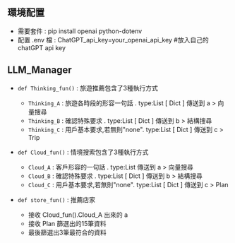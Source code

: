 ## 環境配置
- 需要套件 : pip install openai python-dotenv
- 配置 .env 檔 : ChatGPT_api_key=your_openai_api_key  #放入自己的chatGPT api key

##  LLM_Manager

- `def Thinking_fun()` : 旅遊推薦包含了3種執行方式 
    - `Thinking_A` : 旅遊各時段的形容一句話 . type:List [ Dict ]
        傳送到 a > 向量搜尋
    - `Thinking_B` : 確認特殊要求 . type:List [ Dict ]
        傳送到 b > 結構搜尋
    - `Thinking_C` : 用戶基本要求,若無則"none". type:List [ Dict ]
        傳送到 c > Trip

- `def Cloud_fun()` : 情境搜索包含了3種執行方式 
    - `Cloud_A` : 客戶形容的一句話 . type:List
        傳送到 a > 向量搜尋
    - `Cloud_B` : 確認特殊要求 . type:List [ Dict ]
        傳送到 b > 結構搜尋
    - `Cloud_C` : 用戶基本要求,若無則"none". type:List [ Dict ]
        傳送到 c > Plan

- `def store_fun()` :  推薦店家
    - 接收 Cloud_fun().Cloud_A 出來的 a
    - 接收 Plan 篩選出的15筆資料
    - 最後篩選出3筆最符合的資料